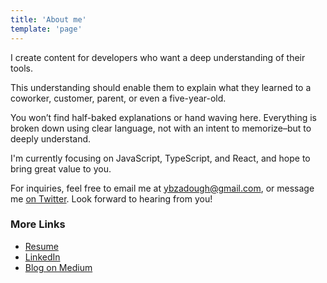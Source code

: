 ```yaml
---
title: 'About me'
template: 'page'
---
```


I create content for developers who want a deep understanding of their tools.

This understanding should enable them to explain what they learned to a coworker, customer, parent, or even a five-year-old.

You won’t find half-baked explanations or hand waving here. Everything is broken down using clear language, not with an intent to memorize–but to deeply understand.

I'm currently focusing on JavaScript, TypeScript, and React, and hope to bring great value to you.

For inquiries, feel free to email me at [ybzadough@gmail.com](), or message me [on Twitter](https://www.twitter.com/yazeedBee). Look forward to hearing from you!

### More Links

- [Resume](https://www.yazeedb.com/resume.pdf)
- [LinkedIn](https://www.linkedin.com/in/yazeedb/)
- [Blog on Medium](https://medium.com/@yazeedb/)
